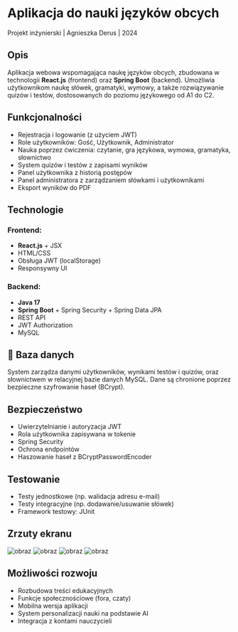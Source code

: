 # Aplikacja do nauki języków obcych

Projekt inżynierski | Agnieszka Derus | 2024

## Opis

Aplikacja webowa wspomagająca naukę języków obcych, zbudowana w technologii **React.js** (frontend) oraz **Spring Boot** (backend). Umożliwia użytkownikom naukę słówek, gramatyki, wymowy, a także rozwiązywanie quizów i testów, dostosowanych do poziomu językowego od A1 do C2.

## Funkcjonalności

- Rejestracja i logowanie (z użyciem JWT)
- Role użytkowników: Gość, Użytkownik, Administrator
- Nauka poprzez ćwiczenia: czytanie, gra językowa, wymowa, gramatyka, słownictwo
- System quizów i testów z zapisami wyników
- Panel użytkownika z historią postępów
- Panel administratora z zarządzaniem słówkami i użytkownikami
- Eksport wyników do PDF

##  Technologie

### Frontend:
- **React.js** + JSX
- HTML/CSS
- Obsługa JWT (localStorage)
- Responsywny UI

### Backend:
- **Java 17**
- **Spring Boot** + Spring Security + Spring Data JPA
- REST API
- JWT Authorization
- MySQL

## 💾 Baza danych

System zarządza danymi użytkowników, wynikami testów i quizów, oraz słownictwem w relacyjnej bazie danych MySQL. Dane są chronione poprzez bezpieczne szyfrowanie haseł (BCrypt).

## Bezpieczeństwo

- Uwierzytelnianie i autoryzacja JWT
- Rola użytkownika zapisywana w tokenie
- Spring Security
- Ochrona endpointów
- Haszowanie haseł z BCryptPasswordEncoder

## Testowanie

- Testy jednostkowe (np. walidacja adresu e-mail)
- Testy integracyjne (np. dodawanie/usuwanie słówek)
- Framework testowy: JUnit

##  Zrzuty ekranu

![obraz](https://github.com/user-attachments/assets/27b321cb-75f3-41a3-8067-67b3af4350f7)
![obraz](https://github.com/user-attachments/assets/f2702ca1-ca45-4d4a-be01-e5603bc3bb19)
![obraz](https://github.com/user-attachments/assets/dccba300-5283-43a1-b79d-a29c7b25401c)
![obraz](https://github.com/user-attachments/assets/f33d9c83-f045-46f1-8bbe-ef4c866abe77)


##  Możliwości rozwoju

- Rozbudowa treści edukacyjnych
- Funkcje społecznościowe (fora, czaty)
- Mobilna wersja aplikacji
- System personalizacji nauki na podstawie AI
- Integracja z kontami nauczycieli

